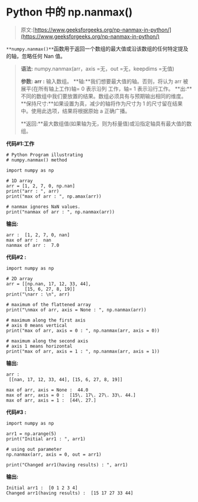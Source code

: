 # Python 中的 np.nanmax()

> 原文:[https://www.geeksforgeeks.org/np-nanmax-in-python/](https://www.geeksforgeeks.org/np-nanmax-in-python/)

`**numpy.nanmax()**`函数用于返回一个数组的最大值或沿该数组的任何特定提及的轴，忽略任何 Nan 值。

> **语法:** numpy.nanmax(arr，axis =无，out =无，keepdims =无值)
> 
> **参数:**
> **arr :** 输入数组。
> **轴:**我们想要最大值的轴。否则，将认为 arr 被展平(在所有轴上工作)轴= 0 表示沿列
> 工作，轴= 1 表示沿行工作。
> **出:**不同的数组中我们要放置的结果。数组必须具有与预期输出相同的维度。
> **保持尺寸:**如果设置为真，减少的轴将作为尺寸为 1 的尺寸留在结果中。使用此选项，结果将根据原始 a 正确广播。
> 
> **返回:**最大数组值(如果轴为无，则为标量值)或沿指定轴具有最大值的数组。

**代码#1:工作**

```
# Python Program illustrating 
# numpy.nanmax() method 

import numpy as np

# 1D array 
arr = [1, 2, 7, 0, np.nan]
print("arr : ", arr) 
print("max of arr : ", np.amax(arr))

# nanmax ignores NaN values. 
print("nanmax of arr : ", np.nanmax(arr))

```

**输出:**

```
arr :  [1, 2, 7, 0, nan]
max of arr :  nan
nanmax of arr :  7.0

```

**代码#2 :**

```
import numpy as np

# 2D array 
arr = [[np.nan, 17, 12, 33, 44],  
       [15, 6, 27, 8, 19]] 
print("\narr : \n", arr) 

# maximum of the flattened array 
print("\nmax of arr, axis = None : ", np.nanmax(arr)) 

# maximum along the first axis 
# axis 0 means vertical 
print("max of arr, axis = 0 : ", np.nanmax(arr, axis = 0)) 

# maximum along the second axis 
# axis 1 means horizontal 
print("max of arr, axis = 1 : ", np.nanmax(arr, axis = 1)) 
```

**输出:**

```
arr : 
 [[nan, 17, 12, 33, 44], [15, 6, 27, 8, 19]]

max of arr, axis = None :  44.0
max of arr, axis = 0 :  [15\. 17\. 27\. 33\. 44.]
max of arr, axis = 1 :  [44\. 27.]

```

**代码#3 :**

```
import numpy as np

arr1 = np.arange(5) 
print("Initial arr1 : ", arr1)

# using out parameter
np.nanmax(arr, axis = 0, out = arr1)

print("Changed arr1(having results) : ", arr1)  
```

**输出:**

```
Initial arr1 :  [0 1 2 3 4]
Changed arr1(having results) :  [15 17 27 33 44]

```
